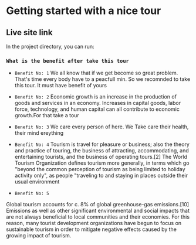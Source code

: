 # Getting started with a nice tour

## Live site link

In the project directory, you can run:


### `What is the benefit after take this tour`


* `Benefit No: 1`
        We all know that if we get become so great problem. That's time every body have to a peacfull min. So we recomnded to take this tour. It must have benefit of yours


* `Benefit No: 2`
        Economic growth is an increase in the production of goods and services in an economy. Increases in capital goods, labor force, technology, and human capital can all contribute to economic growth.For that take a tour

* `Benefit No: 3`
        We care every person of here. We Take care their health, their mind ereything


* `Benefit No: 4`
        Tourism is travel for pleasure or business; also the theory and practice of touring, the business of attracting, accommodating, and entertaining tourists, and the business of operating tours.[2] The World Tourism Organization defines tourism more generally, in terms which go "beyond the common perception of tourism as being limited to holiday activity only", as people "traveling to and staying in places outside their usual environment



* `Benefit No: 5`

Global tourism accounts for c. 8% of global greenhouse-gas emissions.[10] Emissions as well as other significant environmental and social impacts that are not always beneficial to local communities and their economies. For this reason, many tourist development organizations have begun to focus on sustainable tourism in order to mitigate negative effects caused by the growing impact of tourism.
